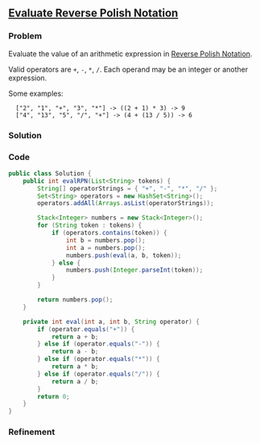 ## [Evaluate Reverse Polish Notation](https://leetcode.com/problems/evaluate-reverse-polish-notation/)

### Problem

Evaluate the value of an arithmetic expression in [Reverse Polish Notation](http://en.wikipedia.org/wiki/Reverse_Polish_notation).

Valid operators are `+`, `-`, `*`, `/`. Each operand may be an integer or another expression.

Some examples:
```
  ["2", "1", "+", "3", "*"] -> ((2 + 1) * 3) -> 9
  ["4", "13", "5", "/", "+"] -> (4 + (13 / 5)) -> 6
```
### Solution


### Code

``` Java
public class Solution {
    public int evalRPN(List<String> tokens) {
        String[] operatorStrings = { "+", "-", "*", "/" };
        Set<String> operators = new HashSet<String>();
        operators.addAll(Arrays.asList(operatorStrings));

        Stack<Integer> numbers = new Stack<Integer>();
        for (String token : tokens) {
            if (operators.contains(token)) {
                int b = numbers.pop();
                int a = numbers.pop();
                numbers.push(eval(a, b, token));
            } else {
                numbers.push(Integer.parseInt(token));
            }
        }

        return numbers.pop();
    }

    private int eval(int a, int b, String operator) {
        if (operator.equals("+")) {
            return a + b;
        } else if (operator.equals("-")) {
            return a - b;
        } else if (operator.equals("*")) {
            return a * b;
        } else if (operator.equals("/")) {
            return a / b;
        }
        return 0;
    }
}
```

### Refinement
